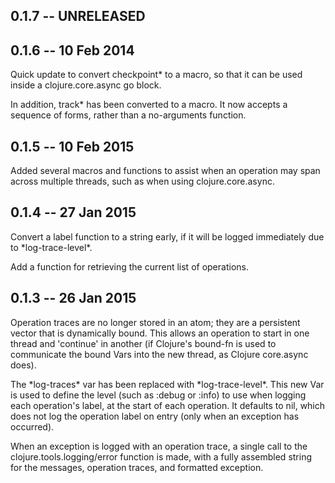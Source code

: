 ## 0.1.7 -- UNRELEASED

## 0.1.6 -- 10 Feb 2014

Quick update to convert checkpoint* to a macro, so that it can be used inside a clojure.core.async go
block.

In addition, track* has been converted to a macro. It now accepts a sequence of forms, rather than
a no-arguments function.

## 0.1.5 -- 10 Feb 2015

Added several macros and functions to assist when an operation may span across multiple threads,
such as when using clojure.core.async.

## 0.1.4 -- 27 Jan 2015

Convert a label function to a string early, if it will be logged immediately due to \*log-trace-level\*.

Add a function for retrieving the current list of operations.

## 0.1.3 -- 26 Jan 2015

Operation traces are no longer stored in an atom; they are a persistent vector that is dynamically bound.
This allows an operation to start in one thread and 'continue' in another (if Clojure's bound-fn is used
to communicate the bound Vars into the new thread, as Clojure core.async does).

The \*log-traces\* var has been replaced with \*log-trace-level\*.
This new Var is used to define the level (such as
:debug or :info) to use when logging each operation's label, at the start of each operation.
It defaults to nil, which does not log the operation label on entry (only when an exception has occurred).

When an exception is logged with an operation trace, a single call to the clojure.tools.logging/error
function is made, with a fully assembled string for the messages, operation traces, and formatted
exception.